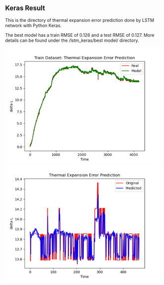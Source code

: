 ## Keras Result
This is the directory of thermal expansion error prediction done by LSTM network with Python Keras. 

The best model has a train RMSE of 0.126 and a test RMSE of 0.127. More details can be found under the /lstm_keras/best model/ directory.


<img width="500" alt="lstm_keras_train" src="https://github.com/ruoheng-du/thermal-expansion-error-prediction/blob/main/lstm_keras/best%20model/%2395-train.png"> <img width="500" alt="lstm_keras_predict" src="https://github.com/ruoheng-du/thermal-expansion-error-prediction/blob/main/lstm_keras/best%20model/%2395-predict.png">

